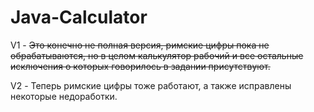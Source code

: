 # Java-Calculator
V1 - ~~Это конечно не полная версия, римские цифры пока не обрабатываются, но в целом калькулятор рабочий и все остальные исключения о которых говорилось в задании присутствуют.~~

V2 - Теперь римские цифры тоже работают, а также исправлены некоторые недоработки.

